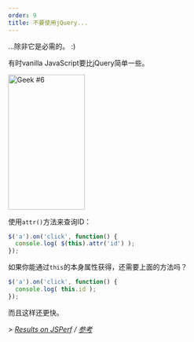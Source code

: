 ```yaml
---
order: 9
title: 不要使用jQuery...
---
```


...除非它是必需的。 :)

有时vanilla JavaScript要比jQuery简单一些。

<div class="img-right">
  <img id="geek-6" class="icos-geek" src="http://browserdiet.com/img/6.png" alt="Geek #6" width="156" height="275" />
</div>

使用`attr()`方法来查询ID：

```js
$('a').on('click', function() {
  console.log( $(this).attr('id') );
});
```

如果你能通过`this`的本身属性获得，还需要上面的方法吗？

```js
$('a').on('click', function() {
  console.log( this.id );
});
```

而且这样还更快。

*> [Results on JSPerf](http://jsperf.com/browser-diet-this-attr-id-vs-this-id) / [参考](https://github.com/zenorocha/browser-diet/wiki/References#dont-use-jquery)*